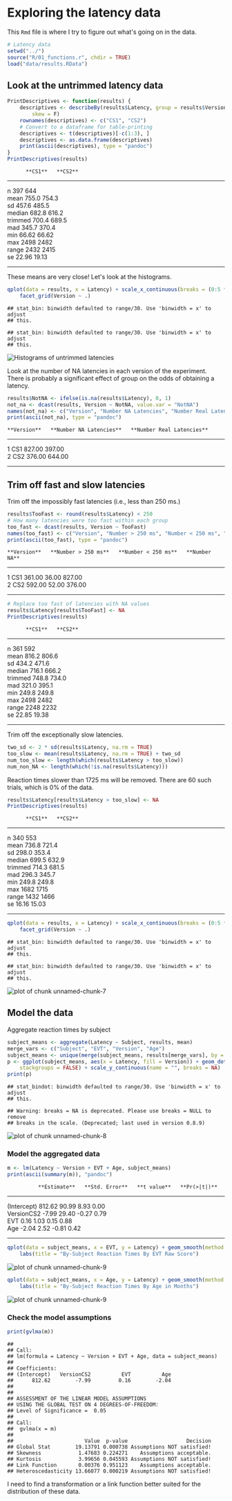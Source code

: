 # Exploring the latency data

This `Rmd` file is where I try to figure out what's going on in the data.


```r
# Latency data
setwd("../")
source("R/01_functions.r", chdir = TRUE)
load("data/results.RData")
```


## Look at the untrimmed latency data

```r
PrintDescriptives <- function(results) {
    descriptives <- describeBy(results$Latency, group = results$Version, mat = T, 
        skew = F)
    rownames(descriptives) <- c("CS1", "CS2")
    # Convert to a dataframe for table-printing
    descriptives <- t(descriptives)[-c(1:3), ]
    descriptives <- as.data.frame(descriptives)
    print(ascii(descriptives), type = "pandoc")
}
PrintDescriptives(results)
```

          **CS1**   **CS2**  
--------- --------- ---------
n         397       644      
mean      755.0     754.3    
sd        457.6     485.5    
median    682.8     616.2    
trimmed   700.4     689.5    
mad       345.7     370.4    
min       66.62     66.62    
max       2498      2482     
range     2432      2415     
se        22.96     19.13    
--------- --------- ---------


These means are very close! Let's look at the histograms.


```r
qplot(data = results, x = Latency) + scale_x_continuous(breaks = (0:5 * 500)) + 
    facet_grid(Version ~ .)
```

```
## stat_bin: binwidth defaulted to range/30. Use 'binwidth = x' to adjust
## this.
```

```
## stat_bin: binwidth defaulted to range/30. Use 'binwidth = x' to adjust
## this.
```

![Histograms of untrimmed latencies](figure/unnamed-chunk-3.png) 


Look at the number of NA latencies in each version of the experiment. There is probably a significant effect of group on the odds of obtaining a latency.


```r
results$NotNA <- ifelse(is.na(results$Latency), 0, 1)
not_na <- dcast(results, Version ~ NotNA, value.var = "NotNA")
names(not_na) <- c("Version", "Number NA Latencies", "Number Real Latencies")
print(ascii(not_na), type = "pandoc")
```

    **Version**   **Number NA Latencies**   **Number Real Latencies**  
--- ------------- ------------------------- ---------------------------
1   CS1           827.00                    397.00                     
2   CS2           376.00                    644.00                     
--- ------------- ------------------------- ---------------------------


## Trim off fast and slow latencies

Trim off the impossibly fast latencies (i.e., less than 250 ms.)


```r
results$TooFast <- round(results$Latency) < 250
# How many latencies were too fast within each group
too_fast <- dcast(results, Version ~ TooFast)
names(too_fast) <- c("Version", "Number > 250 ms", "Number < 250 ms", "Number NA")
print(ascii(too_fast), type = "pandoc")
```

    **Version**   **Number > 250 ms**   **Number < 250 ms**   **Number NA**  
--- ------------- --------------------- --------------------- ---------------
1   CS1           361.00                36.00                 827.00         
2   CS2           592.00                52.00                 376.00         
--- ------------- --------------------- --------------------- ---------------

```r
# Replace too fast of latencies with NA values
results$Latency[results$TooFast] <- NA
PrintDescriptives(results)
```

          **CS1**   **CS2**  
--------- --------- ---------
n         361       592      
mean      816.2     806.6    
sd        434.2     471.6    
median    716.1     666.2    
trimmed   748.8     734.0    
mad       321.0     395.1    
min       249.8     249.8    
max       2498      2482     
range     2248      2232     
se        22.85     19.38    
--------- --------- ---------


Trim off the exceptionally slow latencies.


```r
two_sd <- 2 * sd(results$Latency, na.rm = TRUE)
too_slow <- mean(results$Latency, na.rm = TRUE) + two_sd
num_too_slow <- length(which(results$Latency > too_slow))
num_non_NA <- length(which(!is.na(results$Latency)))
```


Reaction times slower than 1725 ms will be removed. There are 60 such trials, which is 0% of the data.


```r
results$Latency[results$Latency > too_slow] <- NA
PrintDescriptives(results)
```

          **CS1**   **CS2**  
--------- --------- ---------
n         340       553      
mean      736.8     721.4    
sd        298.0     353.4    
median    699.5     632.9    
trimmed   714.3     681.5    
mad       296.3     345.7    
min       249.8     249.8    
max       1682      1715     
range     1432      1466     
se        16.16     15.03    
--------- --------- ---------

```r
qplot(data = results, x = Latency) + scale_x_continuous(breaks = (0:5 * 500)) + 
    facet_grid(Version ~ .)
```

```
## stat_bin: binwidth defaulted to range/30. Use 'binwidth = x' to adjust
## this.
```

```
## stat_bin: binwidth defaulted to range/30. Use 'binwidth = x' to adjust
## this.
```

![plot of chunk unnamed-chunk-7](figure/unnamed-chunk-7.png) 


## Model the data

Aggregate reaction times by subject

```r
subject_means <- aggregate(Latency ~ Subject, results, mean)
merge_vars <- c("Subject", "EVT", "Version", "Age")
subject_means <- unique(merge(subject_means, results[merge_vars], by = "Subject"))
p <- ggplot(subject_means, aes(x = Latency, fill = Version)) + geom_dotplot(method = "histodot", 
    stackgroups = FALSE) + scale_y_continuous(name = "", breaks = NA)
print(p)
```

```
## stat_bindot: binwidth defaulted to range/30. Use 'binwidth = x' to adjust
## this.
```

```
## Warning: breaks = NA is deprecated. Please use breaks = NULL to remove
## breaks in the scale. (Deprecated; last used in version 0.8.9)
```

![plot of chunk unnamed-chunk-8](figure/unnamed-chunk-8.png) 


### Model the aggregated data


```r
m <- lm(Latency ~ Version + EVT + Age, subject_means)
print(ascii(summary(m)), "pandoc")
```

              **Estimate**   **Std. Error**   **t value**   **Pr(>|t|)**  
------------- -------------- ---------------- ------------- --------------
(Intercept)   812.62         90.99            8.93          0.00          
VersionCS2    -7.99          29.40            -0.27         0.79          
EVT           0.16           1.03             0.15          0.88          
Age           -2.04          2.52             -0.81         0.42          
------------- -------------- ---------------- ------------- --------------

```r
qplot(data = subject_means, x = EVT, y = Latency) + geom_smooth(method = "lm") + 
    labs(title = "By-Subject Reaction Times By EVT Raw Score")
```

![plot of chunk unnamed-chunk-9](figure/unnamed-chunk-91.png) 

```r
qplot(data = subject_means, x = Age, y = Latency) + geom_smooth(method = "lm") + 
    labs(title = "By-Subject Reaction Times By Age in Months")
```

![plot of chunk unnamed-chunk-9](figure/unnamed-chunk-92.png) 


### Check the model assumptions


```r
print(gvlma(m))
```

```
## 
## Call:
## lm(formula = Latency ~ Version + EVT + Age, data = subject_means)
## 
## Coefficients:
## (Intercept)   VersionCS2          EVT          Age  
##      812.62        -7.99         0.16        -2.04  
## 
## 
## ASSESSMENT OF THE LINEAR MODEL ASSUMPTIONS
## USING THE GLOBAL TEST ON 4 DEGREES-OF-FREEDOM:
## Level of Significance =  0.05 
## 
## Call:
##  gvlma(x = m) 
## 
##                       Value  p-value                   Decision
## Global Stat        19.13791 0.000738 Assumptions NOT satisfied!
## Skewness            1.47683 0.224271    Assumptions acceptable.
## Kurtosis            3.99656 0.045593 Assumptions NOT satisfied!
## Link Function       0.00376 0.951123    Assumptions acceptable.
## Heteroscedasticity 13.66077 0.000219 Assumptions NOT satisfied!
```


I need to find a transformation or a link function better suited for the distribution of these data.


























